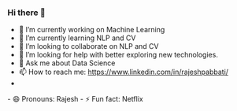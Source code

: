 ### Hi there 👋

<!--
**rajeshpabbati/rajeshpabbati** is a ✨ _special_ ✨ repository because its `README.md` (this file) appears on your GitHub profile.-->

<!--Here are some ideas to get you started:-->

- 🔭 I’m currently working on Machine Learning
- 🌱 I’m currently learning NLP and CV
- 👯 I’m looking to collaborate on NLP and CV
- 🤔 I’m looking for help with better exploring new technologies.
- 💬 Ask me about Data Science
- 📫 How to reach me: https://www.linkedin.com/in/rajeshpabbati/
- <a href="https://www.linkedin.com/in/rajeshpabbati/"> 
  <img href="https://img.shields.io/badge/LinkedIn-0077B5?style=for-the-badge&logo=linkedin&logoColor=white"> 
</a> 
- 😄 Pronouns: Rajesh
- ⚡ Fun fact: Netflix
